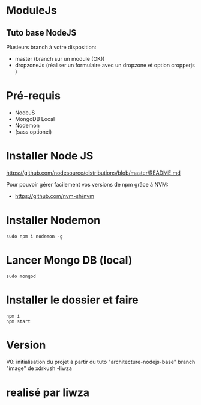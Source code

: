 # ModuleJs

## Tuto base NodeJS
Plusieurs branch à votre disposition:
 - master (branch sur un module (OK))
 - dropzoneJs (réaliser un formulaire avec un dropzone et option cropperjs )

# Pré-requis
  - NodeJS
  - MongoDB Local
  - Nodemon
  - (sass optionel)

# Installer Node JS
https://github.com/nodesource/distributions/blob/master/README.md

Pour pouvoir gérer facilement vos versions de npm grâce à NVM:
  - https://github.com/nvm-sh/nvm

# Installer Nodemon
```
sudo npm i nodemon -g
```
# Lancer Mongo DB (local)
```
sudo mongod
```
# Installer le dossier et faire
```
npm i
npm start
```
#  Version
V0: initialisation du projet à partir du tuto "architecture-nodejs-base" branch "image" de xdrkush -liwza

# realisé par liwza